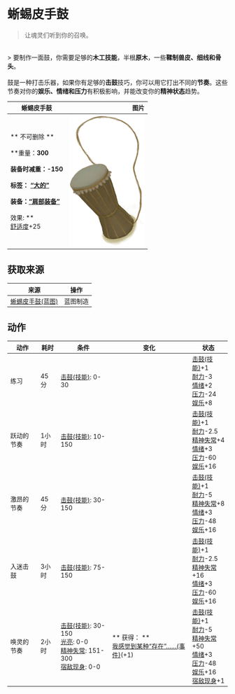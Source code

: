 # 蜥蜴皮手鼓  
> 让魂灵们听到你的召唤。  
<br>  
> 要制作一面鼓，你需要足够的<b>木工技能</b>，半根<b>原木</b>，一些<b>鞣制兽皮、细线和骨头</b>。<br><br>鼓是一种打击乐器，如果你有足够的<b>击鼓</b>技巧，你可以用它打出不同的<b>节奏</b>。这些节奏对你的<b>娱乐、情绪和压力</b>有积极影响，并能改变你的<b>精神状态</b>趋势。  
  
  蜥蜴皮手鼓  |   图片   
 ----  |  ----:   
 ** 不可删除 **<br><br>**重量：**300<br><br>**装备时减重：**-150<br><br>**标签：**	[“大的”](tag_Large.md)<br><br>**装备：**[“肩部装备”](eTag_Shoulder.md)<br><br>** 效果: **<br>[舒适度](Comfort.md)+25  |  <img decoding="async" src="Sprite/DrumLizard.png" href="a.md" style="max-width:300px;max-height:300px;">   
  
## 获取来源  
来源  |  操作  
----  |  ----  
[蜥蜴皮手鼓(蓝图)](Bp_LizardDrum.md)  |  蓝图制造  
## 动作  
动作  |  耗时  |  条件  |  变化  |  状态  
----  |  ----  |  ----  |  ----  |  ----  
练习<br>  |  45分  |  [击鼓(技能)](Skill_Percussion.md): 0-30  |    |  [击鼓(技能)](Skill_Percussion.md)+1<br>[耐力](Stamina.md)-3<br>[情绪](Morale.md)+2<br>[压力](Stress.md)-24<br>[娱乐](Entertainment.md)+8  
跃动的节奏<br>  |  1小时  |  [击鼓(技能)](Skill_Percussion.md): 10-150  |    |  [击鼓(技能)](Skill_Percussion.md)+1<br>[耐力](Stamina.md)-2.5<br>[精神失常](MindState.md)+4<br>[情绪](Morale.md)+3<br>[压力](Stress.md)-60<br>[娱乐](Entertainment.md)+16  
激昂的节奏<br>  |  45分  |  [击鼓(技能)](Skill_Percussion.md): 30-150  |    |  [击鼓(技能)](Skill_Percussion.md)+1<br>[耐力](Stamina.md)-5<br>[精神失常](MindState.md)+8<br>[情绪](Morale.md)+3<br>[压力](Stress.md)-48<br>[娱乐](Entertainment.md)+16  
入迷击鼓<br>  |  3小时  |  [击鼓(技能)](Skill_Percussion.md): 75-150  |    |  [击鼓(技能)](Skill_Percussion.md)+1<br>[耐力](Stamina.md)-2.5<br>[精神失常](MindState.md)+16<br>[情绪](Morale.md)+3<br>[压力](Stress.md)-60<br>[娱乐](Entertainment.md)+16  
唤灵的节奏<br>  |  2小时  |  [击鼓(技能)](Skill_Percussion.md): 30-150<br>[光亮](Light.md): 0-0<br>[精神失常](MindState.md): 151-300<br>[宿敌现身](EnemyDefeated.md): 0-0  |  ** 获得： **<br>  [我感觉到某种“存在”……(事件)](Event_EnemyPresence.md)(+1)<br>  |  [击鼓(技能)](Skill_Percussion.md)+1<br>[耐力](Stamina.md)-5<br>[精神失常](MindState.md)+50<br>[情绪](Morale.md)+3<br>[压力](Stress.md)-48<br>[娱乐](Entertainment.md)+16<br>[宿敌现身](EnemyDefeated.md)+1  
